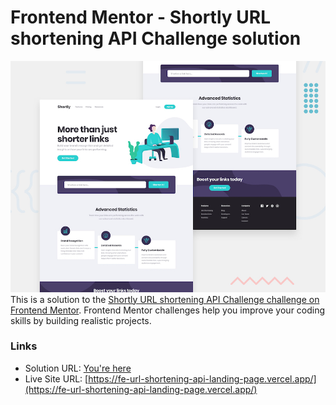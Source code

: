 # Frontend Mentor - Shortly URL shortening API Challenge solution

![Design preview for the Shortly URL shortening API coding challenge](./desktop-preview.jpg)
This is a solution to the [Shortly URL shortening API Challenge challenge on Frontend Mentor](https://www.frontendmentor.io/challenges/url-shortening-api-landing-page-2ce3ob-G). Frontend Mentor challenges help you improve your coding skills by building realistic projects.

### Links

- Solution URL: [You're here](https://github.com/xphstos/fe-URL-shortening-API-landing-page)
- Live Site URL: [https://fe-url-shortening-api-landing-page.vercel.app/](https://fe-url-shortening-api-landing-page.vercel.app/)
